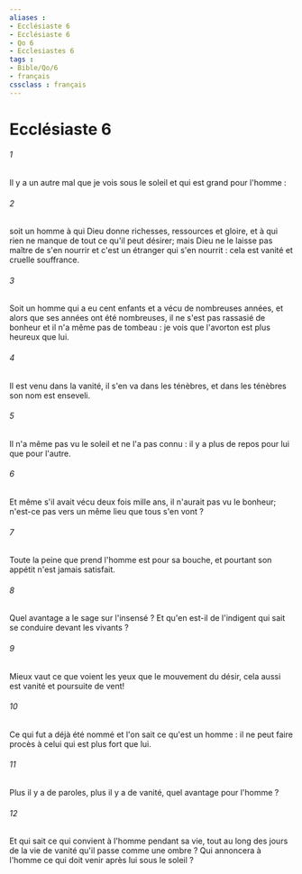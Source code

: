 ```yaml
---
aliases : 
- Ecclésiaste 6
- Ecclésiaste 6
- Qo 6
- Ecclesiastes 6
tags : 
- Bible/Qo/6
- français
cssclass : français
---
```


# Ecclésiaste 6

###### 1
Il y a un autre mal que je vois sous le soleil et qui est grand pour l'homme : 
###### 2
soit un homme à qui Dieu donne richesses, ressources et gloire, et à qui rien ne manque de tout ce qu'il peut désirer; mais Dieu ne le laisse pas maître de s'en nourrir et c'est un étranger qui s'en nourrit : cela est vanité et cruelle souffrance. 
###### 3
Soit un homme qui a eu cent enfants et a vécu de nombreuses années, et alors que ses années ont été nombreuses, il ne s'est pas rassasié de bonheur et il n'a même pas de tombeau : je vois que l'avorton est plus heureux que lui. 
###### 4
Il est venu dans la vanité, il s'en va dans les ténèbres, et dans les ténèbres son nom est enseveli. 
###### 5
Il n'a même pas vu le soleil et ne l'a pas connu : il y a plus de repos pour lui que pour l'autre. 
###### 6
Et même s'il avait vécu deux fois mille ans, il n'aurait pas vu le bonheur; n'est-ce pas vers un même lieu que tous s'en vont ? 
###### 7
Toute la peine que prend l'homme est pour sa bouche, et pourtant son appétit n'est jamais satisfait. 
###### 8
Quel avantage a le sage sur l'insensé ? Et qu'en est-il de l'indigent qui sait se conduire devant les vivants ? 
###### 9
Mieux vaut ce que voient les yeux que le mouvement du désir, cela aussi est vanité et poursuite de vent! 
###### 10
Ce qui fut a déjà été nommé et l'on sait ce qu'est un homme : il ne peut faire procès à celui qui est plus fort que lui. 
###### 11
Plus il y a de paroles, plus il y a de vanité, quel avantage pour l'homme ? 
###### 12
Et qui sait ce qui convient à l'homme pendant sa vie, tout au long des jours de la vie de vanité qu'il passe comme une ombre ? Qui annoncera à l'homme ce qui doit venir après lui sous le soleil ? 
